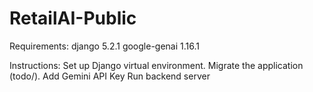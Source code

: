 # RetailAI-Public

Requirements:
django 5.2.1
google-genai 1.16.1

Instructions:
Set up Django virtual environment. 
Migrate the application (todo/). 
Add Gemini API Key
Run backend server
